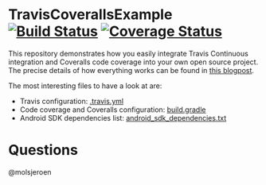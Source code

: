 # TravisCoverallsExample [![Build Status](https://travis-ci.org/JeroenMols/TravisCoverallsExample.svg?branch=master)](https://travis-ci.org/JeroenMols/TravisCoverallsExample) [![Coverage Status](https://coveralls.io/repos/JeroenMols/TravisCoverallsExample/badge.svg?branch=master&service=github)](https://coveralls.io/github/JeroenMols/TravisCoverallsExample?branch=master)
This repository demonstrates how you easily integrate Travis Continuous integration and Coveralls code coverage into your own open source project. The precise details of how everything works can be found in [this blogpost](http://jeroenmols.com/blog/2015/11/13/traviscoveralls/).

The most interesting files to have a look at are:

- Travis configuration: [.travis.yml](https://github.com/JeroenMols/TravisCoverallsExample/blob/master/.travis.yml)
- Code coverage and Coveralls configuration: [build.gradle](https://github.com/JeroenMols/TravisCoverallsExample/blob/master/app/build.gradle)
- Android SDK dependencies list: [android_sdk_dependencies.txt](https://github.com/JeroenMols/TravisCoverallsExample/blob/master/misc/android_sdk_dependencies.txt)

# Questions
@molsjeroen
